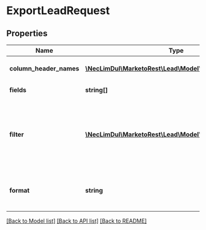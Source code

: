 # ExportLeadRequest

## Properties
Name | Type | Description | Notes
------------ | ------------- | ------------- | -------------
**column_header_names** | [**\NecLimDul\MarketoRest\Lead\Model\ColumnHeaderNames**](ColumnHeaderNames.md) | File header field names override (corresponds with REST API name) | [optional] 
**fields** | **string[]** | Comma-separated list of fields to include in the file | 
**filter** | [**\NecLimDul\MarketoRest\Lead\Model\ExportLeadFilter**](ExportLeadFilter.md) | Lead record selection criteria. Can be one of the following: \&quot;createdAt\&quot;, \&quot;updatedAt\&quot;, \&quot;staticListName\&quot;, \&quot;staticListId\&quot;, \&quot;smartListName\&quot;, \&quot;smartListId\&quot; | 
**format** | **string** | File format to create(\&quot;CSV\&quot;, \&quot;TSV\&quot;, \&quot;SSV\&quot;).  Default is \&quot;CSV\&quot; | [optional] 

[[Back to Model list]](../README.md#documentation-for-models) [[Back to API list]](../README.md#documentation-for-api-endpoints) [[Back to README]](../README.md)


